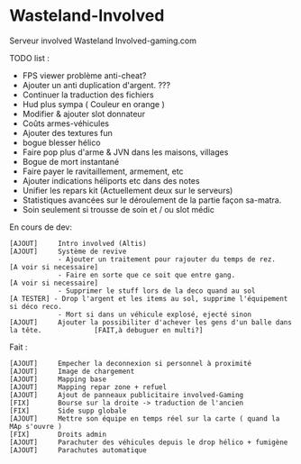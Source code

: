 ﻿Wasteland-Involved
==================

Serveur involved Wasteland Involved-gaming.com

TODO list : 

- FPS viewer problème anti-cheat?
- Ajouter un anti duplication d'argent.		???
- Continuer la traduction des fichiers
- Hud plus sympa ( Couleur en orange )
- Modifier & ajouter slot donnateur
- Coûts armes-véhicules
- Ajouter des textures fun
- bogue blesser hélico
- Faire pop plus d'arme & JVN dans les maisons, villages
- Bogue de mort instantané
- Faire payer le ravitaillement, armement, etc
- Ajouter indications héliports etc dans des notes 
- Unifier les repars kit (Actuellement deux sur le serveurs)
- Statistiques avancées sur le déroulement de la partie façon sa-matra.
- Soin seulement si trousse de soin et / ou slot médic

En cours de dev:

	[AJOUT] 	Intro involved (Altis)	
	[AJOUT]		Système de revive
				- Ajouter un traitement pour rajouter du temps de rez.							[A voir si necessaire]
				- Faire en sorte que ce soit que entre gang.									[A voir si necessaire]
				- Supprimer le stuff lors de la deco quand au sol								[A TESTER] - Drop l'argent et les items au sol, supprime l'équipement si déco reco.
				- Mort si dans un véhicule explosé, ejecté sinon
	[AJOUT] 	Ajouter la possibiliter d'achever les gens d'un balle dans la tête. 			[FAIT,à debuguer en multi?]

Fait : 

	[AJOUT] 	Empecher la deconnexion si personnel à proximité 						
	[AJOUT] 	Image de chargement
	[AJOUT] 	Mapping base
	[AJOUT] 	Mapping repar zone + refuel
	[AJOUT]		Ajout de panneaux publicitaire involved-Gaming
	[FIX] 		Bourse sur la droite -> traduction de l'ancien
	[FIX] 		Side supp globale
	[AJOUT] 	Mettre son équipe en temps réel sur la carte ( quand la MAp s'ouvre )
	[FIX] 		Droits admin
	[AJOUT] 	Parachuter des véhicules depuis le drop hélico + fumigène					
	[AJOUT] 	Parachutes automatique															
